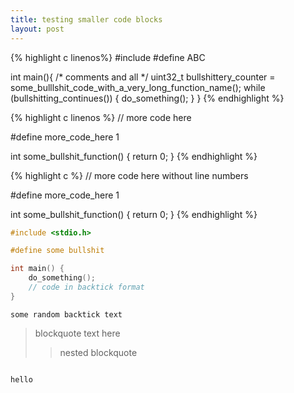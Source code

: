 ```yaml
---
title: testing smaller code blocks
layout: post
---
```

<div>
{% highlight c linenos%}
#include <stdio.h>
#define ABC

int main(){
    /*
    comments and all
     */
    uint32_t bullshittery_counter = some_bulllshit_code_with_a_very_long_function_name();
    while (bullshitting_continues()) {
    do_something();
    }
}
{% endhighlight %}
</div>

<div>
{% highlight c linenos %}
// more code here

#define more_code_here 1

int some_bullshit_function() {
    return 0;
}
{% endhighlight %}
</div>

<div>
{% highlight c %}
// more code here without line numbers

#define more_code_here 1

int some_bullshit_function() {
    return 0;
}
{% endhighlight %}
</div>

```c
#include <stdio.h>

#define some bullshit

int main() {
    do_something();
    // code in backtick format
}
```

```
some random backtick text
```

> blockquote text here
> > nested blockquote
 
<code>
hello </code>
